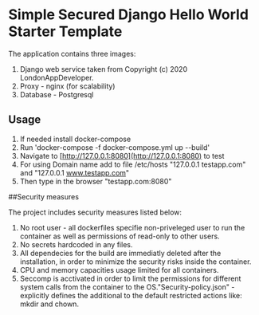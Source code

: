 # Simple Secured Django Hello World Starter Template 

The application contains three images:
1. Django web service taken from Copyright (c) 2020 LondonAppDeveloper.
2. Proxy - nginx (for scalability)
3. Database - Postgresql



## Usage

 1. If needed install docker-compose
 2. Run 'docker-compose -f docker-compose.yml up --build'
 3. Navigate to [http://127.0.0.1:8080](http://127.0.0.1:8080) to test
 4. For using Domain name add to file /etc/hosts "127.0.0.1 testapp.com" and "127.0.0.1 www.testapp.com"
 5. Then type in the browser "testapp.com:8080"

##Security measures

The project includes security measures listed below:
1. No root user - all dockerfiles specifie non-priveleged user to run the container as well as permissions of read-only to other users.
2. No secrets hardcoded in any files.
3. All dependecies for the build are immediatly deleted after the installation, in order to minimize the security risks inside the container.
4. CPU and memory capacities usage limited for all containers.
5. Seccomp is acctivated in order to limit the permissions for different system calls from the container to the OS."Security-policy.json" - explicitly defines the additional to the default restricted actions like: mkdir and chown.
 
